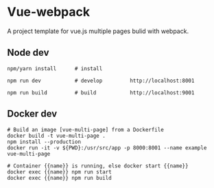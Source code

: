 # Vue-webpack
A project template for vue.js multiple pages bulid with webpack.

## Node dev
```shell
npm/yarn install      # install

npm run dev           # develop         http://localhost:8001

npm run build         # build           http://localhost:9001
```

## Docker dev

```shell
# Build an image [vue-multi-page] from a Dockerfile
docker build -t vue-multi-page .
npm install --production
docker run -it -v ${PWD}:/usr/src/app -p 8000:8001 --name example  vue-multi-page

# Container {{name}} is running, else docker start {{name}}
docker exec {{name}} npm run start
docker exec {{name}} npm run build

```
